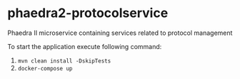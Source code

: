 # phaedra2-protocolservice

Phaedra II microservice containing services related to protocol management 

To start the application execute following command:
1. `mvn clean install -DskipTests`
2. `docker-compose up`